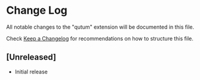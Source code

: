 # Change Log

All notable changes to the "qutum" extension will be documented in this file.

Check [Keep a Changelog](http://keepachangelog.com/) for recommendations on how to structure this file.

## [Unreleased]

- Initial release